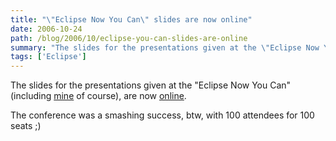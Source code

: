 ```yaml
---
title: "\"Eclipse Now You Can\" slides are now online"
date: 2006-10-24
path: /blog/2006/10/eclipse-you-can-slides-are-online
summary: "The slides for the presentations given at the \"Eclipse Now You Can\" (including mine of course), are now online."
tags: ['Eclipse']
---
```


<p>
The slides for the presentations given at the "Eclipse Now You Can" (including <a href="http://www.tni-software.com/commun/docs/nuxeorcp_apogee_prez_nowyoucan_20061011.pdf">mine</a> of course), are now <a href="http://www.tni-software.com/fr/eclipse_now_you_can/eclipse_programme.html">online</a>.
</p><p>
The conference was a smashing success, btw, with 100 attendees for 100 seats ;)
</p> 

